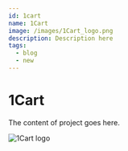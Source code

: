 ```yaml
---
id: 1cart
name: 1Cart
image: /images/1Cart_logo.png
description: Description here
tags:
  - blog
  - new
---
```


# 1Cart

The content of project goes here.

![1Cart logo](/images/1Cart_logo.png)